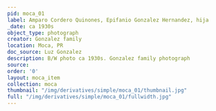 ```yaml
---
pid: moca_01
label: Amparo Cordero Quinones, Epifanio Gonzalez Hernandez, hija
_date: ca 1930s
object_type: photograph
creator: Gonzalez family
location: Moca, PR
doc_source: Luz Gonzalez
description: B/W photo ca 1930s. Gonzalez family photograph
source: 
order: '0'
layout: moca_item
collection: moca
thumbnail: "/img/derivatives/simple/moca_01/thumbnail.jpg"
full: "/img/derivatives/simple/moca_01/fullwidth.jpg"
---
```

